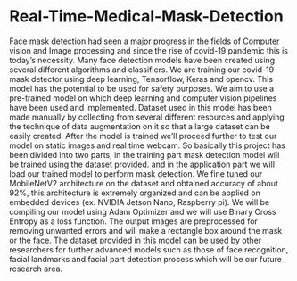 # Real-Time-Medical-Mask-Detection

Face mask detection had seen a major progress in the fields of Computer vision and Image processing and since the rise of covid-19 pandemic this is today’s necessity. Many face detection models have been created using several different algorithms and classifiers. We are training our covid-19 mask detector using deep learning, Tensorflow, Keras and opencv. This model has the potential to be used for safety purposes. We aim to use a pre-trained model on which deep learning and computer vision pipelines have been used and implemented. Dataset used in this model has been made manually by collecting from several different resources and applying the technique of data augmentation on it so that a large dataset can be easily created. After the model is trained we’ll proceed further to test our model on static images and real time webcam. So basically this project has been divided into two parts, in the training part mask detection model will be trained using the dataset provided. and in the application part we will load our trained model to perform mask detection. We fine tuned our MobileNetV2 architecture on the dataset and obtained accuracy of about 92%, this architecture is extremely organized and can be applied on embedded devices (ex. NVIDIA Jetson Nano, Raspberry pi). We will be compiling our model using Adam Optimizer and we will use Binary Cross Entropy as a loss function. The output images are preprocessed for removing unwanted errors and will make a rectangle box around the mask or the face. The dataset provided in this model can be used by other researchers for further advanced models such as those of face recognition, facial landmarks and facial part detection process which will be our future research area.

